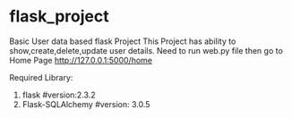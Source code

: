# flask_project
Basic User data based flask Project
This Project has ability to show,create,delete,update user details.
Need to run web.py file then go to Home Page http://127.0.0.1:5000/home

Required Library:
1. flask       #version:2.3.2
2. Flask-SQLAlchemy  #version: 3.0.5
